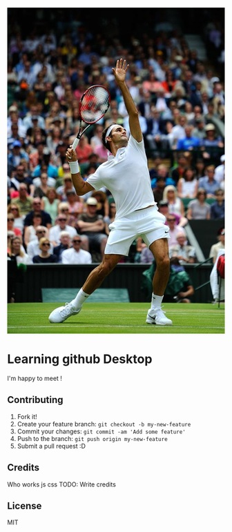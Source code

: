 ![git logo](bannerimage.jpeg "Logo Title Text 1")

# Learning github Desktop

I'm happy to meet !


## Contributing

1. Fork it!
2. Create your feature branch: `git checkout -b my-new-feature`
3. Commit your changes: `git commit -am 'Add some feature'`
4. Push to the branch: `git push origin my-new-feature`
5. Submit a pull request :D


## Credits
Who works
js css
TODO: Write credits

## License

MIT
